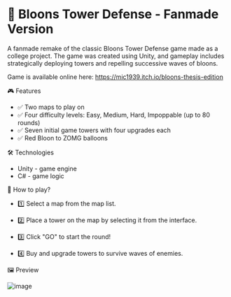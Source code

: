 # 🎈 Bloons Tower Defense - Fanmade Version

A fanmade remake of the classic Bloons Tower Defense game made as a college project. The game was created using Unity, and gameplay includes strategically deploying towers and repelling successive waves of bloons.

Game is available online here: https://mic1939.itch.io/bloons-thesis-edition

🎮 Features

- ✅ Two maps to play on
- ✅ Four difficulty levels: Easy, Medium, Hard, Impoppable (up to 80 rounds)
- ✅ Seven initial game towers with four upgrades each
- ✅ Red Bloon to ZOMG balloons

🛠️ Technologies

- Unity - game engine
- C# - game logic

🎥 How to play?

- 1️⃣ Select a map from the map list.
- 2️⃣ Place a tower on the map by selecting it from the interface.
- 3️⃣ Click "GO" to start the round!

- 4️⃣ Buy and upgrade towers to survive waves of enemies.

🖼️ Preview

![image](https://github.com/user-attachments/assets/381f5ba1-86bf-4746-90ea-3bc907070eab)
